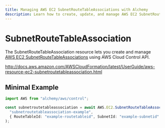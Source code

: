 ```yaml
---
title: Managing AWS EC2 SubnetRouteTableAssociations with Alchemy
description: Learn how to create, update, and manage AWS EC2 SubnetRouteTableAssociations using Alchemy Cloud Control.
---
```


# SubnetRouteTableAssociation

The SubnetRouteTableAssociation resource lets you create and manage [AWS EC2 SubnetRouteTableAssociations](https://docs.aws.amazon.com/ec2/latest/userguide/) using AWS Cloud Control API.

http://docs.aws.amazon.com/AWSCloudFormation/latest/UserGuide/aws-resource-ec2-subnetroutetableassociation.html

## Minimal Example

```ts
import AWS from "alchemy/aws/control";

const subnetroutetableassociation = await AWS.EC2.SubnetRouteTableAssociation(
  "subnetroutetableassociation-example",
  { RouteTableId: "example-routetableid", SubnetId: "example-subnetid" }
);
```

